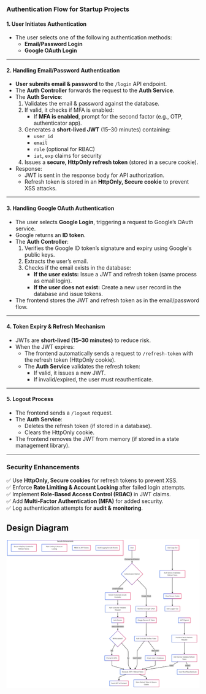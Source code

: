 ### **Authentication Flow for Startup Projects**  

#### **1. User Initiates Authentication**  
- The user selects one of the following authentication methods:  
  - **Email/Password Login**  
  - **Google OAuth Login**  

---

#### **2. Handling Email/Password Authentication**  
- **User submits email & password** to the `/login` API endpoint.  
- The **Auth Controller** forwards the request to the **Auth Service**.  
- The **Auth Service**:  
  1. Validates the email & password against the database.  
  2. If valid, it checks if MFA is enabled:  
     - If **MFA is enabled**, prompt for the second factor (e.g., OTP, authenticator app).  
  3. Generates a **short-lived JWT** (15–30 minutes) containing:  
     - `user_id`  
     - `email`  
     - `role` (optional for RBAC)  
     - `iat`, `exp` claims for security  
  4. Issues a **secure, HttpOnly refresh token** (stored in a secure cookie).  
- Response:  
  - JWT is sent in the response body for API authorization.  
  - Refresh token is stored in an **HttpOnly, Secure cookie** to prevent XSS attacks.  

---

#### **3. Handling Google OAuth Authentication**  
- The user selects **Google Login**, triggering a request to Google’s OAuth service.  
- Google returns an **ID token**.  
- The **Auth Controller**:  
  1. Verifies the Google ID token’s signature and expiry using Google's public keys.  
  2. Extracts the user’s email.  
  3. Checks if the email exists in the database:  
     - **If the user exists:** Issue a JWT and refresh token (same process as email login).  
     - **If the user does not exist:** Create a new user record in the database and issue tokens.  
- The frontend stores the JWT and refresh token as in the email/password flow.  

---

#### **4. Token Expiry & Refresh Mechanism**  
- JWTs are **short-lived (15–30 minutes)** to reduce risk.  
- When the JWT expires:  
  - The frontend automatically sends a request to `/refresh-token` with the refresh token (HttpOnly cookie).  
  - The **Auth Service** validates the refresh token:  
    - If valid, it issues a new JWT.  
    - If invalid/expired, the user must reauthenticate.  

---

#### **5. Logout Process**  
- The frontend sends a `/logout` request.  
- The **Auth Service**:  
  - Deletes the refresh token (if stored in a database).  
  - Clears the HttpOnly cookie.  
- The frontend removes the JWT from memory (if stored in a state management library).  

---

### **Security Enhancements**  
✅ Use **HttpOnly, Secure cookies** for refresh tokens to prevent XSS.  
✅ Enforce **Rate Limiting & Account Locking** after failed login attempts.  
✅ Implement **Role-Based Access Control (RBAC)** in JWT claims.  
✅ Add **Multi-Factor Authentication (MFA)** for added security.  
✅ Log authentication attempts for **audit & monitoring**.  


## Design Diagram
![image](../images/startup-auth-flow.png)